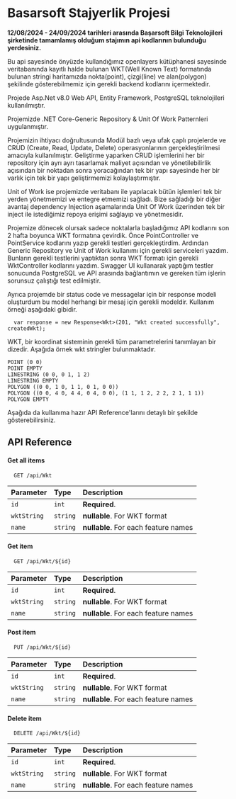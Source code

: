 
# Basarsoft Stajyerlik Projesi 

**12/08/2024 - 24/09/2024 tarihleri arasında Başarsoft Bilgi Teknolojileri şirketinde tamamlamış olduğum stajımın api kodlarının bulunduğu yerdesiniz.**

Bu api sayesinde önyüzde kullandığımız openlayers kütüphanesi sayesinde veritabanında kayıtlı halde bulunan WKT(Well Known Text) formatında bulunan stringi haritamızda nokta(point), çizgi(line) ve alan(polygon) şekilinde gösterebilmemiz için gerekli backend kodlarını içermektedir.

Projede Asp.Net v8.0 Web API, Entity Framework, PostgreSQL teknolojileri kullanılmıştır.

Projemizde .NET Core-Generic Repository & Unit Of Work Patternleri uygulanmıştır.

Projemizin ihtiyacı doğrultusunda Modül bazlı veya ufak çaplı projelerde ve CRUD (Create, Read, Update, Delete) operasyonlarının gerçekleştirilmesi amacıyla kullanılmıştır. Geliştirme yaparken CRUD işlemlerini her bir repository için ayrı ayrı tasarlamak maliyet açısından ve yönetilebilirlik açısından bir noktadan sonra yoracağından tek bir yapı sayesinde her bir varlık için tek bir yapı geliştirmemizi kolaylaştırmıştır.

Unit of Work ise projemizde veritabanı ile yapılacak bütün işlemleri tek bir yerden yönetmemizi ve entegre etmemizi sağladı. Bize sağladığı bir diğer avantaj dependency Injection aşamalarında Unit Of Work üzerinden tek bir inject ile istediğimiz repoya erişimi sağlayıp ve yönetmesidir.

Projemize dönecek olursak sadece noktalarla başladığımız API kodlarını son 2 hafta boyunca WKT formatına çevirdik. Önce PointController ve PointService kodlarını yazıp gerekli testleri gerçekleştirdim. Ardından Generic Repository ve Unit of Work kullanımı için gerekli serviceleri yazdım. Bunların gerekli testlerini yaptıktan sonra WKT formatı için gerekli WktController kodlarını yazdım. Swagger UI kullanarak yaptığım testler sonucunda PostgreSQL ve API arasında bağlantımın ve gereken tüm işlerin sorunsuz çalıştığı test edilmiştir. 

Ayrıca projemde bir status code ve messagelar için bir response modeli oluşturdum bu model herhangi bir mesaj için gerekli modeldir. Kullanım örneği aşağıdaki gibidir.

```
  var response = new Response<Wkt>(201, "Wkt created successfully", createdWkt);
```
WKT, bir koordinat sisteminin gerekli tüm parametrelerini tanımlayan bir dizedir. Aşağıda örnek wkt stringler bulunmaktadır.
```
POINT (0 0)
POINT EMPTY
LINESTRING (0 0, 0 1, 1 2)
LINESTRING EMPTY
POLYGON ((0 0, 1 0, 1 1, 0 1, 0 0))
POLYGON ((0 0, 4 0, 4 4, 0 4, 0 0), (1 1, 1 2, 2 2, 2 1, 1 1))
POLYGON EMPTY
```

Aşağıda da kullanıma hazır API Reference'larını detaylı bir şekilde gösterebilirsiniz.



## API Reference

#### Get all items

```
  GET /api/Wkt
```

| Parameter | Type     | Description                          |
| :-------- | :------- | :----------------------------------- |
| `id`      | `int`    | **Required**.                        |
|`wktString`| `string` | **nullable**. For WKT format         |
| `name`    | `string` | **nullable**. For each feature names |
#### Get item

```
  GET /api/Wkt/${id}
```
| Parameter | Type     | Description                          |
| :-------- | :------- | :----------------------------------- |
| `id`      | `int`    | **Required**.                        |
|`wktString`| `string` | **nullable**. For WKT format         |
| `name`    | `string` | **nullable**. For each feature names |

#### Post item
```
  PUT /api/Wkt/${id}
```
| Parameter | Type     | Description                          |
| :-------- | :------- | :----------------------------------- |
| `id`      | `int`    | **Required**.                        |
|`wktString`| `string` | **nullable**. For WKT format         |
| `name`    | `string` | **nullable**. For each feature names |
#### Delete item
```
  DELETE /api/Wkt/${id}
```
| Parameter | Type     | Description                          |
| :-------- | :------- | :----------------------------------- |
| `id`      | `int`    | **Required**.                        |
|`wktString`| `string` | **nullable**. For WKT format         |
| `name`    | `string` | **nullable**. For each feature names |